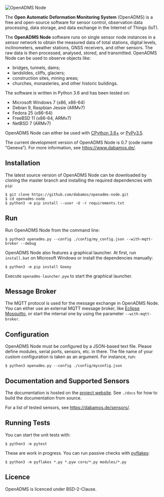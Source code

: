 ![OpenADMS Node](https://www.dabamos.de/github/openadms.png)

The **Open Automatic Deformation Monitoring System** (OpenADMS) is a free and
open-source software for sensor control, observation data processing, data
storage, and data exchange in the Internet of Things (IoT).

The **OpenADMS Node** software runs on single sensor node instances in a sensor
network to obtain the measured data of total stations, digital levels,
inclinometers, weather stations, GNSS receivers, and other sensors.  The raw
data is then processed, analysed, stored, and transmitted. OpenADMS Node can be
used to observe objects like:

* bridges, tunnels, dams;
* landslides, cliffs, glaciers;
* construction sites, mining areas;
* churches, monasteries, and other historic buildings.

The software is written in Python 3.6 and has been tested on:

* Microsoft Windows 7 (x86, x86-64)
* Debian 9, Raspbian Jessie (ARMv7)
* Fedora 25 (x86-64)
* FreeBSD 11 (x86-64, ARMv7)
* NetBSD 7 (ARMv7)

OpenADMS Node can either be used with [CPython 3.6+](https://www.python.org/) or
[PyPy3.5](https://pypy.org/).

The current development version of OpenADMS Node is 0.7 (code name “Geneva”).
For more information, see https://www.dabamos.de/.

## Installation
The latest source version of OpenADMS Node can be downloaded by cloning the
master branch and installing the required dependencies with `pip`:
```
$ git clone https://github.com/dabamos/openadms-node.git
$ cd openadms-node
$ python3 -m pip install --user -U -r requirements.txt
```

## Run
Run OpenADMS Node from the command line:
```
$ python3 openadms.py --config ./config/my_config.json --with-mqtt-broker --debug
```
OpenADMS Node also features a graphical launcher. At first, run `install.bat` on
Microsoft Windows or install the dependencies manually:
```
$ python3 -m pip install Gooey
```
Execute `openadms-launcher.pyw` to start the graphical launcher.

## Message Broker
The MQTT protocol is used for the message exchange in OpenADMS Node. You can
either use an external MQTT message broker, like
[Eclipse Mosquitto](https://mosquitto.org/), or start the internal one by using
the parameter `--with-mqtt-broker`.

## Configuration
OpenADMS Node must be configured by a JSON-based text file. Please define
modules, serial ports, sensors, etc. in there. The file name of your custom
configuration is taken as an argument. For instance, run:
```
$ python3 openadms.py --config ./config/myconfig.json
```

## Documentation and Supported Sensors
The documentation is hosted on the
[project website](https://www.dabamos.de/manual/openadms-node/).
See `./docs` for how to build the documentation from source.

For a list of tested sensors, see https://dabamos.de/sensors/.

## Running Tests
You can start the unit tests with:
```
$ python3 -m pytest
```
These are work in progress. You can run passive checks with
[pyflakes](https://pypi.python.org/pypi/pyflakes):
```
$ python3 -m pyflakes *.py *.pyw core/*.py modules/*.py
```

## Licence
OpenADMS is licenced under BSD-2-Clause.
